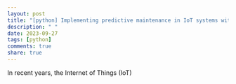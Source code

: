 ```yaml
---
layout: post
title: "[python] Implementing predictive maintenance in IoT systems with Python"
description: " "
date: 2023-09-27
tags: [python]
comments: true
share: true
---
```


In recent years, the Internet of Things (IoT)